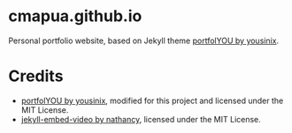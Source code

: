 # cmapua.github.io

Personal portfolio website, based on Jekyll theme  [portfolYOU by yousinix](https://github.com/yousinix/portfolYOU).

# Credits
- [portfolYOU by yousinix](https://github.com/yousinix/portfolYOU), modified for this project and licensed under the MIT License.
- [jekyll-embed-video by nathancy](https://github.com/nathancy/jekyll-embed-video), licensed under the MIT License.